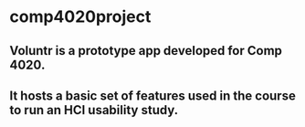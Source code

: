 # comp4020project

## Voluntr is a prototype app developed for Comp 4020.
## It hosts a basic set of features used in the course to run an HCI usability study.
